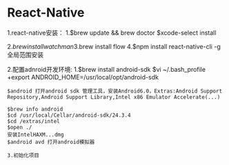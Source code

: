# React-Native

1.react-native安装：
  1.$brew update && brew doctor
    $xcode-select install
  
  2.$brew install watchman
  3.$brew install flow
  4.$npm install react-native-cli -g 全局范围安装

2.配置adnroid开发环境:
  1.$brew install android-sdk
    $vi ~/.bash_profile
    +export ANDROID_HOME=/usr/local/opt/android-sdk
    
    $android 打开android sdk 管理工具，安装Android6.0，Extras:Android Support Repository,Android Support Library,Intel x86 Emulator Accelerate(...)
    
    $brew info android
    $cd /usr/local/Cellar/android-sdk/24.3.4
    $cd /extras/intel
    $open ./
    安装IntelHAXM...dmg
    $android avd 打开android模拟器
    
    3.初始化项目
    
    
    

